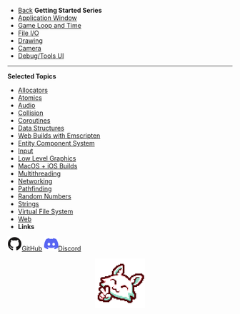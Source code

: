 <!-- markdownlint-disable-next-line first-line-heading -->
- [Back](/getting_started)
**Getting Started Series**
- [Application Window](/topics/application_window.md)
- [Game Loop and Time](/topics/game_loop_and_time.md)
- [File I/O](/topics/file_io.md)
- [Drawing](/topics/drawing.md)
- [Camera](/topics/camera.md)
- [Debug/Tools UI](/topics/dear_imgui.md)
---
**Selected Topics**
- [Allocators](/topics/allocator.md)
- [Atomics](/topics/atomics.md)
- [Audio](/topics/audio.md)
- [Collision](/topics/collision.md)
- [Coroutines](/topics/coroutines.md)
- [Data Structures](/topics/data_structures.md)
- [Web Builds with Emscripten](/topics/emscripten.md)
- [Entity Component System](/topics/entity_component_system.md)
- [Input](/topics/input.md)
- [Low Level Graphics](/topics/low_level_graphics.md)
- [MacOS + iOS Builds](/topics/ios.md)
- [Multithreading](/topics/multithreading.md)
- [Networking](/topics/networking.md)
- [Pathfinding](/topics/pathfinding.md)
- [Random Numbers](/topics/random_numbers.md)
- [Strings](/topics/strings.md)
- [Virtual File System](/topics/virtual_file_system.md)
- [Web](/topics/web.md)
- **Links**

<p><a href="https://github.com/RandyGaul/cute_framework/"><img src=https://github.com/RandyGaul/cute_framework/blob/master/assets/github.svg?raw=true />GitHub</a>
<a href="https://discord.gg/ajWHTHz9"><img src=https://github.com/RandyGaul/cute_framework/blob/master/assets/discord.svg?raw=true />Discord</a></p>
<p align="center"><img src=https://github.com/RandyGaul/cute_framework/blob/master/assets/CF_Logo_Pixel_2x.png?raw=true></p>
